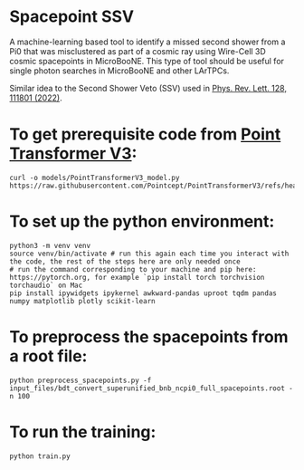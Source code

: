 # Spacepoint SSV

A machine-learning based tool to identify a missed second shower from a Pi0 that was misclustered as part of a cosmic ray using Wire-Cell 3D cosmic spacepoints in MicroBooNE. This type of tool should be useful for single photon searches in MicroBooNE and other LArTPCs.

Similar idea to the Second Shower Veto (SSV) used in [Phys. Rev. Lett. 128, 111801 (2022)](https://doi.org/10.1103/PhysRevLett.128.111801).

# To get prerequisite code from [Point Transformer V3](https://github.com/Pointcept/PointTransformerV3):
```
curl -o models/PointTransformerV3_model.py https://raw.githubusercontent.com/Pointcept/PointTransformerV3/refs/heads/main/model.py
```

# To set up the python environment:
```
python3 -m venv venv
source venv/bin/activate # run this again each time you interact with the code, the rest of the steps here are only needed once
# run the command corresponding to your machine and pip here: https://pytorch.org, for example `pip install torch torchvision torchaudio` on Mac
pip install ipywidgets ipykernel awkward-pandas uproot tqdm pandas numpy matplotlib plotly scikit-learn
```

# To preprocess the spacepoints from a root file:
```
python preprocess_spacepoints.py -f input_files/bdt_convert_superunified_bnb_ncpi0_full_spacepoints.root -n 100
```

# To run the training:
```
python train.py
```
